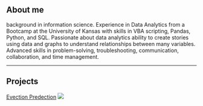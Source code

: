 ## About me
background in information science.  Experience in Data Analytics from a Bootcamp at the University of Kansas with skills in VBA scripting, Pandas, Python, and SQL.
Passionate about data analytics ability to create stories using data and graphs to understand relationships between many variables.
Advanced skills in problem-solving, troubleshooting, communication, collaboration, and time management.

_______________________________

## Projects 

[Evection Predection](https://mercygriffin.github.io/EvictionPrediction/dashboard.html)
<img src="images/evection.PNG?raw=true"/>

